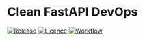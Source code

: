 # Clean FastAPI DevOps

[![Release](https://img.shields.io/github/release/Flaiers/fastapi-clean-devops.svg)](https://github.com/Flaiers/fastapi-clean-devops/releases/latest)
[![Licence](https://img.shields.io/github/license/Flaiers/fastapi-clean-devops)](https://github.com/Flaiers/fastapi-clean-devops/blob/main/LICENSE)
[![Workflow](https://img.shields.io/github/workflow/status/Flaiers/fastapi-clean-devops/CD/main)](https://github.com/Flaiers/fastapi-clean-devops/blob/main/.github/workflows/cd.yml)
